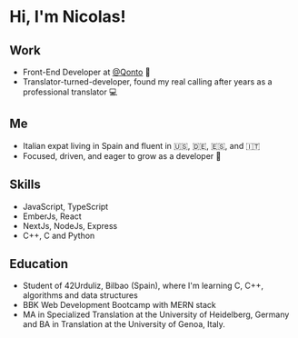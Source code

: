 # Hi, I'm **Nicolas**!

## Work
- Front-End Developer at [@Qonto](https://qonto.com/en) 🚀
- Translator-turned-developer, found my real calling after years as a professional translator 💻

## Me
- Italian expat living in Spain and fluent in 🇺🇸, 🇩🇪, 🇪🇸, and 🇮🇹
- Focused, driven, and eager to grow as a developer 🦾

## Skills
- JavaScript, TypeScript
- EmberJs, React
- NextJs, NodeJs, Express
- C++, C and Python

## Education
- Student of 42Urduliz, Bilbao (Spain), where I'm learning C, C++, algorithms and data structures
- BBK Web Development Bootcamp with MERN stack
- MA in Specialized Translation at the University of Heidelberg, Germany and BA in Translation at the University of Genoa, Italy.


